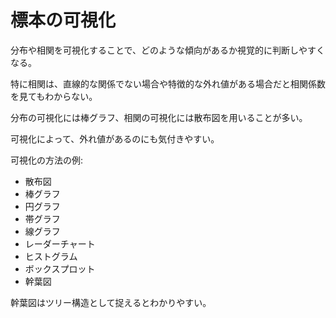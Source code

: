# 標本の可視化

分布や相関を可視化することで、どのような傾向があるか視覚的に判断しやすくなる。

特に相関は、直線的な関係でない場合や特徴的な外れ値がある場合だと相関係数を見てもわからない。

分布の可視化には棒グラフ、相関の可視化には散布図を用いることが多い。

可視化によって、外れ値があるのにも気付きやすい。

可視化の方法の例:

- 散布図
- 棒グラフ
- 円グラフ
- 帯グラフ
- 線グラフ
- レーダーチャート
- ヒストグラム
- ボックスプロット
- 幹葉図

幹葉図はツリー構造として捉えるとわかりやすい。

